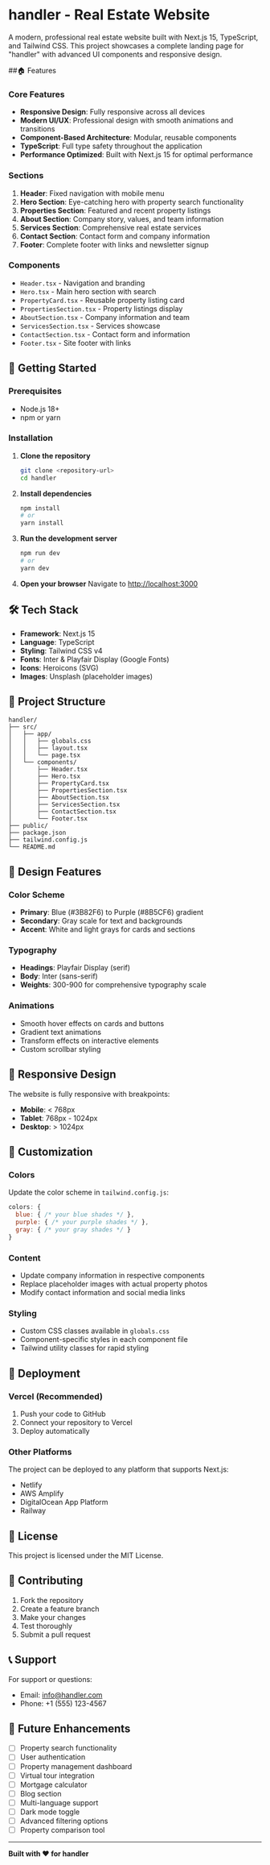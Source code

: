 # handler - Real Estate Website

A modern, professional real estate website built with Next.js 15, TypeScript, and Tailwind CSS. This project showcases a complete landing page for "handler" with advanced UI components and responsive design.

##🏠 Features



### Core Features
- **Responsive Design**: Fully responsive across all devices
- **Modern UI/UX**: Professional design with smooth animations and transitions
- **Component-Based Architecture**: Modular, reusable components
- **TypeScript**: Full type safety throughout the application
- **Performance Optimized**: Built with Next.js 15 for optimal performance

### Sections
1. **Header**: Fixed navigation with mobile menu
2. **Hero Section**: Eye-catching hero with property search functionality
3. **Properties Section**: Featured and recent property listings
4. **About Section**: Company story, values, and team information
5. **Services Section**: Comprehensive real estate services
6. **Contact Section**: Contact form and company information
7. **Footer**: Complete footer with links and newsletter signup

### Components
- `Header.tsx` - Navigation and branding
- `Hero.tsx` - Main hero section with search
- `PropertyCard.tsx` - Reusable property listing card
- `PropertiesSection.tsx` - Property listings display
- `AboutSection.tsx` - Company information and team
- `ServicesSection.tsx` - Services showcase
- `ContactSection.tsx` - Contact form and information
- `Footer.tsx` - Site footer with links

## 🚀 Getting Started

### Prerequisites
- Node.js 18+ 
- npm or yarn

### Installation

1. **Clone the repository**
   ```bash
   git clone <repository-url>
   cd handler
   ```

2. **Install dependencies**
   ```bash
   npm install
   # or
   yarn install
   ```

3. **Run the development server**
   ```bash
   npm run dev
   # or
   yarn dev
   ```

4. **Open your browser**
   Navigate to [http://localhost:3000](http://localhost:3000)

## 🛠️ Tech Stack

- **Framework**: Next.js 15
- **Language**: TypeScript
- **Styling**: Tailwind CSS v4
- **Fonts**: Inter & Playfair Display (Google Fonts)
- **Icons**: Heroicons (SVG)
- **Images**: Unsplash (placeholder images)

## 📁 Project Structure

```
handler/
├── src/
│   ├── app/
│   │   ├── globals.css
│   │   ├── layout.tsx
│   │   └── page.tsx
│   └── components/
│       ├── Header.tsx
│       ├── Hero.tsx
│       ├── PropertyCard.tsx
│       ├── PropertiesSection.tsx
│       ├── AboutSection.tsx
│       ├── ServicesSection.tsx
│       ├── ContactSection.tsx
│       └── Footer.tsx
├── public/
├── package.json
├── tailwind.config.js
└── README.md
```

## 🎨 Design Features

### Color Scheme
- **Primary**: Blue (#3B82F6) to Purple (#8B5CF6) gradient
- **Secondary**: Gray scale for text and backgrounds
- **Accent**: White and light grays for cards and sections

### Typography
- **Headings**: Playfair Display (serif)
- **Body**: Inter (sans-serif)
- **Weights**: 300-900 for comprehensive typography scale

### Animations
- Smooth hover effects on cards and buttons
- Gradient text animations
- Transform effects on interactive elements
- Custom scrollbar styling

## 📱 Responsive Design

The website is fully responsive with breakpoints:
- **Mobile**: < 768px
- **Tablet**: 768px - 1024px
- **Desktop**: > 1024px

## 🔧 Customization

### Colors
Update the color scheme in `tailwind.config.js`:
```javascript
colors: {
  blue: { /* your blue shades */ },
  purple: { /* your purple shades */ },
  gray: { /* your gray shades */ }
}
```

### Content
- Update company information in respective components
- Replace placeholder images with actual property photos
- Modify contact information and social media links

### Styling
- Custom CSS classes available in `globals.css`
- Component-specific styles in each component file
- Tailwind utility classes for rapid styling

## 🚀 Deployment

### Vercel (Recommended)
1. Push your code to GitHub
2. Connect your repository to Vercel
3. Deploy automatically

### Other Platforms
The project can be deployed to any platform that supports Next.js:
- Netlify
- AWS Amplify
- DigitalOcean App Platform
- Railway

## 📄 License

This project is licensed under the MIT License.

## 🤝 Contributing

1. Fork the repository
2. Create a feature branch
3. Make your changes
4. Test thoroughly
5. Submit a pull request

## 📞 Support

For support or questions:
- Email: info@handler.com
- Phone: +1 (555) 123-4567

## 🔮 Future Enhancements

- [ ] Property search functionality
- [ ] User authentication
- [ ] Property management dashboard
- [ ] Virtual tour integration
- [ ] Mortgage calculator
- [ ] Blog section
- [ ] Multi-language support
- [ ] Dark mode toggle
- [ ] Advanced filtering options
- [ ] Property comparison tool

---

**Built with ❤️ for handler**
